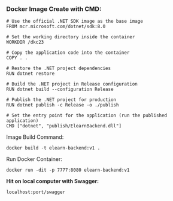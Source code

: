 ### Docker Image Create with CMD:



```
# Use the official .NET SDK image as the base image
FROM mcr.microsoft.com/dotnet/sdk:8.0

# Set the working directory inside the container
WORKDIR /dkc23

# Copy the application code into the container
COPY . .

# Restore the .NET project dependencies
RUN dotnet restore

# Build the .NET project in Release configuration
RUN dotnet build --configuration Release

# Publish the .NET project for production
RUN dotnet publish -c Release -o ./publish

# Set the entry point for the application (run the published application)
CMD ["dotnet", "publish/ElearnBackend.dll"]
```


Image Build Command:
```
docker build -t elearn-backend:v1 .
```
Run Docker Container:

```
docker run -dit -p 7777:8080 elearn-backend:v1
```
**Hit on local computer with Swagger:**
```
localhost:port/swagger
```
